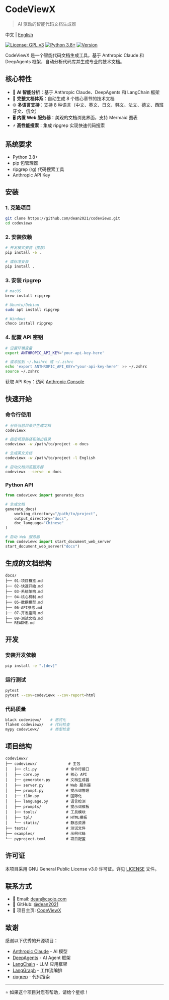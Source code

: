 # CodeViewX

> AI 驱动的智能代码文档生成器

中文 | [English](README.md)

[![License: GPL v3](https://img.shields.io/badge/License-GPLv3-blue.svg)](https://www.gnu.org/licenses/gpl-3.0)
[![Python 3.8+](https://img.shields.io/badge/python-3.8+-blue.svg)](https://www.python.org/downloads/)
[![Version](https://img.shields.io/badge/version-0.1.0-green.svg)](https://github.com/dean2021/codeviewx)

CodeViewX 是一个智能代码文档生成工具，基于 Anthropic Claude 和 DeepAgents 框架，自动分析代码库并生成专业的技术文档。

## 核心特性

- 🤖 **AI 智能分析**：基于 Anthropic Claude、DeepAgents 和 LangChain 框架
- 📝 **完整文档体系**：自动生成 8 个核心章节的技术文档
- 🌐 **多语言支持**：支持 8 种语言（中文、英文、日文、韩文、法文、德文、西班牙文、俄文）
- 🖥️ **内置 Web 服务器**：美观的文档浏览界面，支持 Mermaid 图表
- ⚡ **高性能搜索**：集成 ripgrep 实现快速代码搜索

## 系统要求

- Python 3.8+
- pip 包管理器
- ripgrep (rg) 代码搜索工具
- Anthropic API Key

## 安装

### 1. 克隆项目
```bash
git clone https://github.com/dean2021/codeviewx.git
cd codeviewx
```

### 2. 安装依赖
```bash
# 开发模式安装（推荐）
pip install -e .

# 或标准安装
pip install .
```

### 3. 安装 ripgrep
```bash
# macOS
brew install ripgrep

# Ubuntu/Debian
sudo apt install ripgrep

# Windows
choco install ripgrep
```

### 4. 配置 API 密钥
```bash
# 设置环境变量
export ANTHROPIC_API_KEY='your-api-key-here'

# 或添加到 ~/.bashrc 或 ~/.zshrc
echo 'export ANTHROPIC_API_KEY="your-api-key-here"' >> ~/.zshrc
source ~/.zshrc
```

获取 API Key：访问 [Anthropic Console](https://console.anthropic.com/)

## 快速开始

### 命令行使用

```bash
# 分析当前目录并生成文档
codeviewx

# 指定项目路径和输出目录
codeviewx -w /path/to/project -o docs

# 生成英文文档
codeviewx -w /path/to/project -l English

# 启动文档浏览服务器
codeviewx --serve -o docs
```

### Python API

```python
from codeviewx import generate_docs

# 生成文档
generate_docs(
    working_directory="/path/to/project",
    output_directory="docs",
    doc_language="Chinese"
)

# 启动 Web 服务器
from codeviewx import start_document_web_server
start_document_web_server("docs")
```

## 生成的文档结构

```
docs/
├── 01-项目概览.md
├── 02-快速开始.md
├── 03-系统架构.md
├── 04-核心机制.md
├── 05-数据模型.md
├── 06-API参考.md
├── 07-开发指南.md
├── 08-测试文档.md
└── README.md
```

## 开发

### 安装开发依赖
```bash
pip install -e ".[dev]"
```

### 运行测试
```bash
pytest
pytest --cov=codeviewx --cov-report=html
```

### 代码质量
```bash
black codeviewx/    # 格式化
flake8 codeviewx/   # 代码检查
mypy codeviewx/     # 类型检查
```

## 项目结构

```
codeviewx/
├── codeviewx/              # 主包
│   ├── cli.py             # 命令行接口
│   ├── core.py            # 核心 API
│   ├── generator.py       # 文档生成器
│   ├── server.py          # Web 服务器
│   ├── prompt.py          # 提示词管理
│   ├── i18n.py            # 国际化
│   ├── language.py        # 语言检测
│   ├── prompts/           # 提示词模板
│   ├── tools/             # 工具模块
│   ├── tpl/               # HTML模板
│   └── static/            # 静态资源
├── tests/                 # 测试文件
├── examples/              # 示例代码
└── pyproject.toml         # 项目配置
```

## 许可证

本项目采用 GNU General Public License v3.0 许可证。详见 [LICENSE](LICENSE) 文件。

## 联系方式

- 📧 Email: dean@csoio.com
- 🐙 GitHub: [@dean2021](https://github.com/dean2021)
- 🔗 项目主页: [CodeViewX](https://github.com/dean2021/codeviewx)

## 致谢

感谢以下优秀的开源项目：

- [Anthropic Claude](https://www.anthropic.com/) - AI 模型
- [DeepAgents](https://github.com/langchain-ai/deepagents) - AI Agent 框架
- [LangChain](https://www.langchain.com/) - LLM 应用框架
- [LangGraph](https://langchain-ai.github.io/langgraph/) - 工作流编排
- [ripgrep](https://github.com/BurntSushi/ripgrep) - 代码搜索

---

⭐ 如果这个项目对您有帮助，请给个星标！

